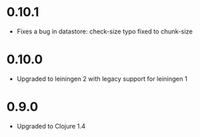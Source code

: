 # 0.10.1

* Fixes a bug in datastore: check-size typo fixed to chunk-size

# 0.10.0

* Upgraded to leiningen 2 with legacy support for leiningen 1

# 0.9.0

* Upgraded to Clojure 1.4